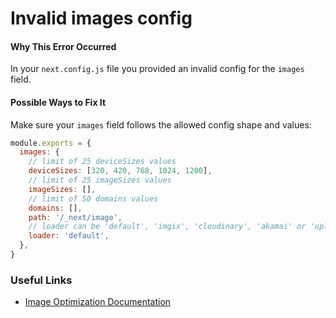 # Invalid images config

#### Why This Error Occurred

In your `next.config.js` file you provided an invalid config for the `images` field.

#### Possible Ways to Fix It

Make sure your `images` field follows the allowed config shape and values:

```js
module.exports = {
  images: {
    // limit of 25 deviceSizes values
    deviceSizes: [320, 420, 768, 1024, 1200],
    // limit of 25 imageSizes values
    imageSizes: [],
    // limit of 50 domains values
    domains: [],
    path: '/_next/image',
    // loader can be 'default', 'imgix', 'cloudinary', 'akamai' or 'uploadcare'
    loader: 'default',
  },
}
```

### Useful Links

- [Image Optimization Documentation](https://nextjs.org/docs/basic-features/image-optimization)

